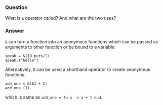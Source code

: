 ### Question
What is `&` operator called? And what are the two uses?


### Answer
`&` can turn a function into an anonymous functions which can be passed
as arguments to other function or be bound to a variable:

    speak = &(IO.puts/1)
    speak.("hello")

Alternatively, it can be used a shorthand operator to create anonymous
functions:

    add_one = &(&1 + 1)
    add_one.(1)

which is same as `add_one = fn x -> x + 1 end`.



